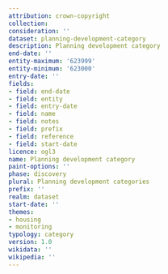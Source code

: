 ```yaml
---
attribution: crown-copyright
collection:
consideration: ''
dataset: planning-development-category
description: Planning development category
end-date: ''
entity-maximum: '623999'
entity-minimum: '623000'
entry-date: ''
fields:
- field: end-date
- field: entity
- field: entry-date
- field: name
- field: notes
- field: prefix
- field: reference
- field: start-date
licence: ogl3
name: Planning development category
paint-options: ''
phase: discovery
plural: Planning development categories
prefix: ''
realm: dataset
start-date: ''
themes:
- housing
- monitoring
typology: category
version: 1.0
wikidata: ''
wikipedia: ''
---
```

